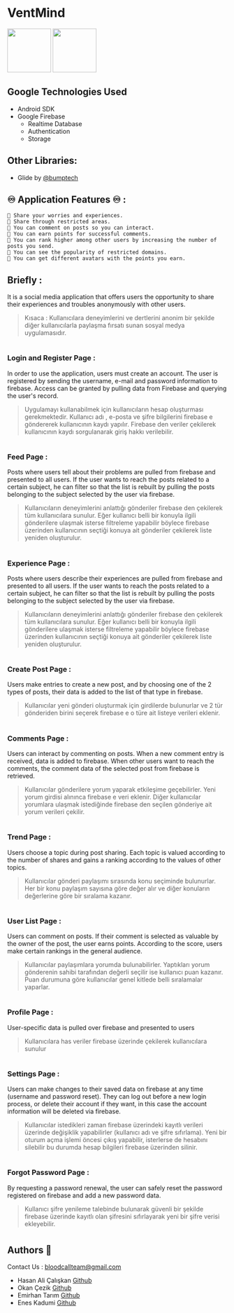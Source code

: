 # VentMind

  <img src="https://firebase.google.com/downloads/brand-guidelines/PNG/logo-built_white.png" width="100"/> <img src="https://upload.wikimedia.org/wikipedia/commons/thumb/6/64/Android_logo_2019_%28stacked%29.svg/2346px-Android_logo_2019_%28stacked%29.svg.png" width="100">
  
  ## Google Technologies Used
- Android SDK
- Google Firebase
    - Realtime Database
    - Authentication
    - Storage

## Other Libraries:
- Glide by [@bumptech](https://github.com/bumptech/glide)

## ♾ Application Features ♾ :
    💖 Share your worries and experiences.
    💖 Share through restricted areas.
    💖 You can comment on posts so you can interact.
    💖 You can earn points for successful comments.
    💖 You can rank higher among other users by increasing the number of posts you send.
    💖 You can see the popularity of restricted domains.
    💖 You can get different avatars with the points you earn.
## Briefly :

It is a social media application that offers users the opportunity to share their experiences and troubles anonymously with other users.

>Kısaca : Kullanıcılara deneyimlerini ve dertlerini anonim bir şekilde diğer kullanıcılarla paylaşma fırsatı sunan sosyal medya uygulamasıdır.
#

### Login and Register Page :

In order to use the application, users must create an account. The user is registered by sending the username, e-mail and password information to firebase. Access can be granted by pulling data from Firebase and querying the user's record.

>Uygulamayı kullanabilmek için kullanıcıların hesap oluşturması gerekmektedir. Kullanıcı adı , e-posta ve şifre bilgilerini firebase e göndererek kullanıcının kaydı yapılır. Firebase den veriler çekilerek kullanıcının kaydı sorgulanarak giriş hakkı verilebilir.
#

### Feed Page :

Posts where users tell about their problems are pulled from firebase and presented to all users. If the user wants to reach the posts related to a certain subject, he can filter so that the list is rebuilt by pulling the posts belonging to the subject selected by the user via firebase.

>Kullanıcıların deneyimlerini anlattığı gönderiler firebase den çekilerek tüm kullanıcılara sunulur. Eğer kullanıcı belli bir konuyla ilgili gönderilere ulaşmak isterse filtreleme yapabilir böylece firebase üzerinden kullanıcının seçtiği konuya ait gönderiler çekilerek liste yeniden oluşturulur.
#

### Experience Page :

Posts where users describe their experiences are pulled from firebase and presented to all users. If the user wants to reach the posts related to a certain subject, he can filter so that the list is rebuilt by pulling the posts belonging to the subject selected by the user via firebase.

>Kullanıcıların deneyimlerini anlattığı gönderiler firebase den çekilerek tüm kullanıcılara sunulur. Eğer kullanıcı belli bir konuyla ilgili gönderilere ulaşmak isterse filtreleme yapabilir böylece firebase üzerinden kullanıcının seçtiği konuya ait gönderiler çekilerek liste yeniden oluşturulur.
#

### Create Post Page :

Users make entries to create a new post, and by choosing one of the 2 types of posts, their data is added to the list of that type in firebase.

>Kullanıcılar yeni gönderi oluşturmak için girdilerde bulunurlar ve 2 tür gönderiden birini seçerek firebase e o türe ait listeye verileri eklenir.
#

### Comments Page :

Users can interact by commenting on posts. When a new comment entry is received, data is added to firebase. When other users want to reach the comments, the comment data of the selected post from firebase is retrieved.

>Kullanıcılar gönderilere yorum yaparak etkileşime geçebilirler. Yeni yorum girdisi alınınca firebase e veri eklenir. Diğer kullanıcılar yorumlara ulaşmak istediğinde firebase den seçilen gönderiye ait yorum verileri çekilir.
#

### Trend Page :

Users choose a topic during post sharing. Each topic is valued according to the number of shares and gains a ranking according to the values of other topics.

>Kullanıcılar gönderi paylaşımı sırasında konu seçiminde bulunurlar. Her bir konu paylaşım sayısına göre değer alır ve diğer konuların değerlerine göre bir sıralama kazanır.
#

### User List Page :

Users can comment on posts. If their comment is selected as valuable by the owner of the post, the user earns points. According to the score, users make certain rankings in the general audience.

>Kullanıcılar paylaşımlara yorumda bulunabilirler. Yaptıkları yorum gönderenin sahibi tarafından değerli seçilir ise kullanıcı puan kazanır. Puan durumuna göre kullanıcılar genel kitlede belli sıralamalar yaparlar.
#

### Profile Page :

User-specific data is pulled over firebase and presented to users

>Kullanıcılara has veriler firebase üzerinde çekilerek kullanıcılara sunulur
#

### Settings Page :

Users can make changes to their saved data on firebase at any time (username and password reset). They can log out before a new login process, or delete their account if they want, in this case the account information will be deleted via firebase.

>Kullanıcılar istedikleri zaman firebase üzerindeki kayıtlı verileri üzerinde değişiklik yapabilirler (kullanıcı adı ve şifre sıfırlama). Yeni bir oturum açma işlemi öncesi çıkış yapabilir, isterlerse de hesabını silebilir bu durumda hesap bilgileri firebase üzerinden silinir.
#

### Forgot Password Page :

By requesting a password renewal, the user can safely reset the password registered on firebase and add a new password data.

>Kullanıcı şifre yenileme talebinde bulunarak güvenli bir şekilde firebase üzerinde kayıtlı olan şifresini sıfırlayarak yeni bir şifre verisi ekleyebilir.
#

## Authors 📃
Contact Us : bloodcallteam@gmail.com
- Hasan Ali Çalışkan [Github](https://github.com/hasanalic)
- Okan Çezik [Github](https://github.com/okancezik)
- Emirhan Tarım [Github](https://github.com/mudurbeyz)
- Enes Kadumi [Github]()
